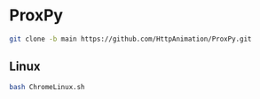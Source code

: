 # ProxPy
```bash
git clone -b main https://github.com/HttpAnimation/ProxPy.git
```
## Linux
```bash
bash ChromeLinux.sh
```

